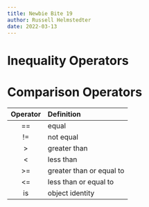 ```yaml
--- 
title: Newbie Bite 19
author: Russell Helmstedter
date: 2022-03-13
--- 
```


# Inequality Operators

# Comparison Operators

| Operator | Definition               |
|:--------:|:-------------------------|
|    ==    | equal                    |
|    !=    | not equal                |
|     >    | greater than             |
|     <    | less than                |
|    >=    | greater than or equal to |
|    <=    | less than or equal to    |
|    is    | object identity          |

